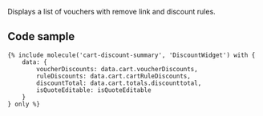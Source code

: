 Displays a list of vouchers with remove link and discount rules.

## Code sample

```
{% include molecule('cart-discount-summary', 'DiscountWidget') with {
    data: {
        voucherDiscounts: data.cart.voucherDiscounts,
        ruleDiscounts: data.cart.cartRuleDiscounts,
        discountTotal: data.cart.totals.discounttotal,
        isQuoteEditable: isQuoteEditable
    }
} only %}
```
